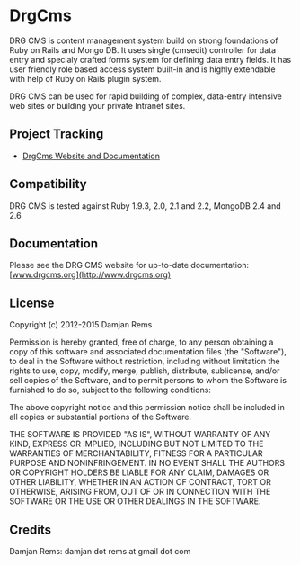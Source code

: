 # DrgCms

DRG CMS is content management system build on strong foundations of Ruby on Rails and Mongo DB. It uses single (cmsedit) controller for data entry and specialy crafted forms system for defining data entry fields. It has user friendly role based access system built-in and is highly extendable with help of Ruby on Rails plugin system.

DRG CMS can be used for rapid building of complex, data-entry intensive web sites or building your private Intranet sites.

Project Tracking
----------------

* [DrgCms Website and Documentation](http://www.drgcms.org)

Compatibility
-------------

DRG CMS is tested against Ruby 1.9.3, 2.0, 2.1 and 2.2, MongoDB 2.4 and 2.6

Documentation
-------------

Please see the DRG CMS website for up-to-date documentation:
[www.drgcms.org](http://www.drgcms.org)

License
-------

Copyright (c) 2012-2015 Damjan Rems

Permission is hereby granted, free of charge, to any person obtaining
a copy of this software and associated documentation files (the
"Software"), to deal in the Software without restriction, including
without limitation the rights to use, copy, modify, merge, publish,
distribute, sublicense, and/or sell copies of the Software, and to
permit persons to whom the Software is furnished to do so, subject to
the following conditions:

The above copyright notice and this permission notice shall be
included in all copies or substantial portions of the Software.

THE SOFTWARE IS PROVIDED "AS IS", WITHOUT WARRANTY OF ANY KIND,
EXPRESS OR IMPLIED, INCLUDING BUT NOT LIMITED TO THE WARRANTIES OF
MERCHANTABILITY, FITNESS FOR A PARTICULAR PURPOSE AND
NONINFRINGEMENT. IN NO EVENT SHALL THE AUTHORS OR COPYRIGHT HOLDERS BE
LIABLE FOR ANY CLAIM, DAMAGES OR OTHER LIABILITY, WHETHER IN AN ACTION
OF CONTRACT, TORT OR OTHERWISE, ARISING FROM, OUT OF OR IN CONNECTION
WITH THE SOFTWARE OR THE USE OR OTHER DEALINGS IN THE SOFTWARE.

Credits
-------

Damjan Rems: damjan dot rems at gmail dot com